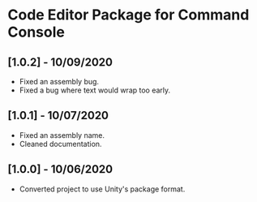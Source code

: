 # Code Editor Package for Command Console

## [1.0.2] - 10/09/2020

 - Fixed an assembly bug.
 - Fixed a bug where text would wrap too early.

 ## [1.0.1] - 10/07/2020

 - Fixed an assembly name.
 - Cleaned documentation.

## [1.0.0] - 10/06/2020

 - Converted project to use Unity's package format.
